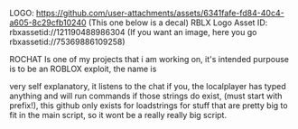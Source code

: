 LOGO: https://github.com/user-attachments/assets/6341fafe-fd84-40c4-a605-8c29cfb10240
(This one below is a decal)
RBLX Logo Asset ID: rbxassetid://121190488986304
(If you want an image, here you go rbxassetid://75369886109258)

ROCHAT Is one of my projects that i am working on, it's intended purpouse is to be an ROBLOX exploit, the name is

very self explanatory, it listens to the chat if you, the localplayer has typed anything and will run commands if those
strings do exist, (must start with prefix!), this github only exists for loadstrings for stuff that are pretty big
to fit in the main script, so it wont be a really really big script.
